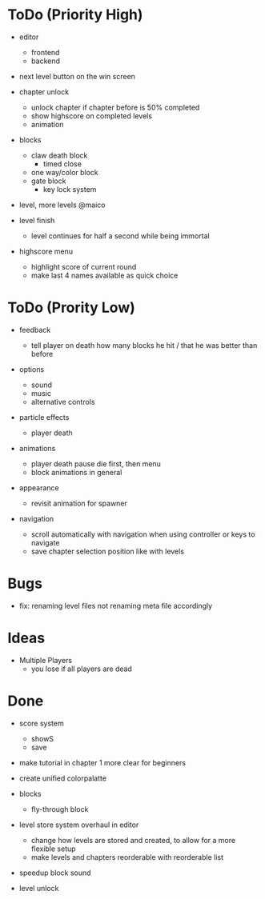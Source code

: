 # ToDo (Priority High)

- editor
	- frontend
	- backend

- next level button on the win screen

- chapter unlock
	- unlock chapter if chapter before is 50% completed
	- show highscore on completed levels
	- animation

- blocks
	- claw death block
		- timed close
	- one way/color block
	- gate block
		- key lock system

- level, more levels @maico

- level finish
	- level continues for half a second while being immortal

- highscore menu
	- highlight score of current round
	- make last 4 names available as quick choice

# ToDo (Prority Low)

- feedback
	- tell player on death how many blocks he hit / that he was better than before

- options
	- sound
	- music
    - alternative controls

- particle effects
	- player death

- animations
	- player death pause
	  die first, then menu
    - block animations in general

- appearance
    - revisit animation for spawner

- navigation
	- scroll automatically with navigation when using controller or keys to navigate
	- save chapter selection position like with levels
	
# Bugs
- fix: renaming level files not renaming meta file accordingly

# Ideas
- Multiple Players
	- you lose if all players are dead

# Done

- score system
    - showS
    - save

- make tutorial in chapter 1 more clear for beginners

- create unified colorpalatte

- blocks
	- fly-through block

- level store system overhaul in editor
    - change how levels are stored and created, to allow for a more flexible setup
	- make levels and chapters reorderable with reorderable list

- speedup block sound

- level unlock
